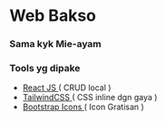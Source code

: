 # Web Bakso
### Sama kyk Mie-ayam

### Tools yg dipake
- <a href="https://react.dev/">React JS </a> ( CRUD local )
- <a href="https://tailwindcss.com/">TailwindCSS </a> ( CSS inline dgn gaya )
- <a href="https://icons.getbootstrap.com/">Bootstrap Icons </a> ( Icon Gratisan )